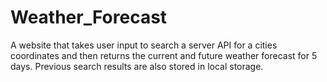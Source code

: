 # Weather_Forecast
A website that takes user input to search a server API for a cities coordinates and then returns the current and future weather forecast for 5 days. Previous search results are also stored in local storage.

